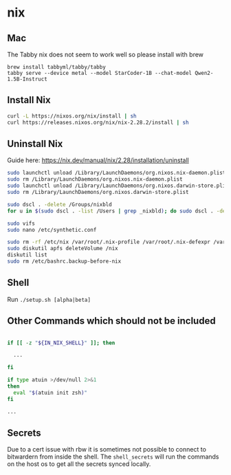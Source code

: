 # nix

## Mac

The Tabby nix does not seem to work well so please install with brew

```
brew install tabbyml/tabby/tabby
tabby serve --device metal --model StarCoder-1B --chat-model Qwen2-1.5B-Instruct
```

## Install Nix

```bash
curl -L https://nixos.org/nix/install | sh
curl https://releases.nixos.org/nix/nix-2.28.2/install | sh
```

## Uninstall Nix

Guide here: https://nix.dev/manual/nix/2.28/installation/uninstall

```bash
sudo launchctl unload /Library/LaunchDaemons/org.nixos.nix-daemon.plist
sudo rm /Library/LaunchDaemons/org.nixos.nix-daemon.plist
sudo launchctl unload /Library/LaunchDaemons/org.nixos.darwin-store.plist
sudo rm /Library/LaunchDaemons/org.nixos.darwin-store.plist

sudo dscl . -delete /Groups/nixbld
for u in $(sudo dscl . -list /Users | grep _nixbld); do sudo dscl . -delete /Users/$u; done

sudo vifs
sudo nano /etc/synthetic.conf

sudo rm -rf /etc/nix /var/root/.nix-profile /var/root/.nix-defexpr /var/root/.nix-channels ~/.nix-profile ~/.nix-defexpr ~/.nix-channels
sudo diskutil apfs deleteVolume /nix
diskutil list
sudo rm /etc/bashrc.backup-before-nix
```

## Shell

Run `./setup.sh [alpha|beta]`

## Other Commands which should not be included

```bash

if [[ -z "${IN_NIX_SHELL}" ]]; then

  ...

fi

if type atuin >/dev/null 2>&1
then
  eval "$(atuin init zsh)"
fi

...

```

## Secrets

Due to a cert issue with rbw it is sometimes not possible to connect to bitwardern from inside the shell. The `shell_secrets` will run the commands on the host os to get all the secrets synced locally.

